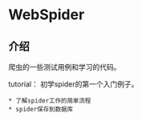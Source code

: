 # WebSpider

## 介绍

爬虫的一些测试用例和学习的代码。

tutorial： 初学spider的第一个入门例子。

    * 了解spider工作的简单流程
    * spider保存到数据库
